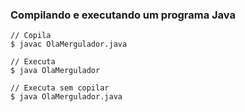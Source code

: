 ### Compilando e executando um programa Java

```console
// Copila
$ javac OlaMergulador.java

// Executa
$ java OlaMergulador

// Executa sem copilar
$ java OlaMergulador.java
```
